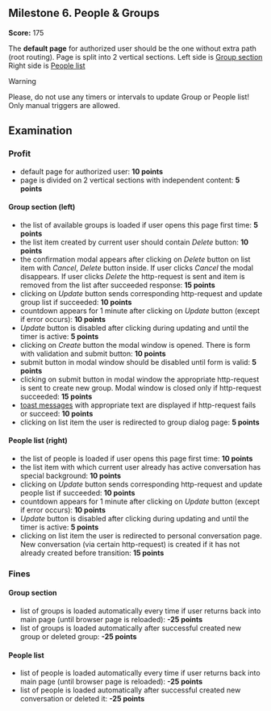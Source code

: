 ## Milestone 6. People & Groups

**Score:** 175

The **default page** for authorized user should be the one without extra path (root routing).
Page is split into 2 vertical sections.
Left side is [Group section](./milestone_6_1.people_group.md)
Right side is [People list](./milestone_6_2.people_list.md)

> [!WARNING]
> Please, do not use any timers or intervals to update Group or People list! Only manual triggers
> are allowed.

## Examination

### Profit

- default page for authorized user: **10 points**
- page is divided on 2 vertical sections with independent content: **5 points**

#### Group section (left)

- the list of available groups is loaded if user opens this page first time: **5 points**
- the list item created by current user should contain _Delete_ button: **10 points**
- the confirmation modal appears after clicking on _Delete_ button on list item with _Cancel_,
  _Delete_ button inside. If user clicks _Cancel_ the modal disappears. If user clicks _Delete_ the
  http-request is sent and item is removed from the list after succeeded response: **15 points**
- clicking on _Update_ button sends corresponding http-request and update group
  list if succeeded: **10 points**
- countdown appears for 1 minute after clicking on _Update_ button
  (except if error occurs): **10 points**
- _Update_ button is disabled after clicking during updating and until the timer
  is active: **5 points**
- clicking on _Create_ button the modal window is opened. There is form with validation and
  submit button: **10 points**
- submit button in modal window should be disabled until form is valid: **5 points**
- clicking on submit button in modal window the appropriate http-request is sent to create new
  group. Modal window is closed only if http-request succeeded: **15 points**
- [toast messages](../README.md#toast) with appropriate text are displayed if http-request fails or succeed: **10 points**
- clicking on list item the user is redirected to group dialog page: **5 points**

#### People list (right)

- the list of people is loaded if user opens this page first time: **10 points**
- the list item with which current user already has active conversation has
  special background: **10 points**
- clicking on _Update_ button sends corresponding http-request and update people list
  if succeeded: **10 points**
- countdown appears for 1 minute after clicking on _Update_ button
  (except if error occurs): **10 points**
- _Update_ button is disabled after clicking during updating and until the
  timer is active: **5 points**
- clicking on list item the user is redirected to personal conversation page. New conversation (via
  certain http-request) is created if it has not already created before transition: **15 points**

### Fines

#### Group section

- list of groups is loaded automatically every time if user returns back into main page (until
  browser page is reloaded): **-25 points**
- list of groups is loaded automatically after successful created new group or
  deleted group: **-25 points**

#### People list

- list of people is loaded automatically every time if user returns back into main page (until
  browser page is reloaded): **-25 points**
- list of people is loaded automatically after successful created new conversation or
  deleted it: **-25 points**
